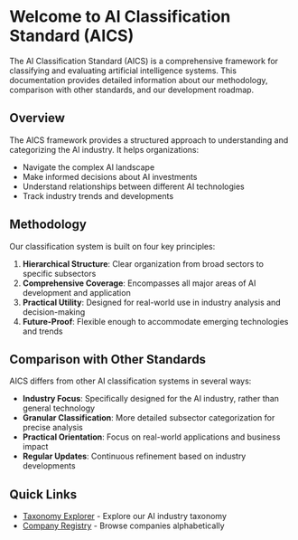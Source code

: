 # Welcome to AI Classification Standard (AICS)

The AI Classification Standard (AICS) is a comprehensive framework for classifying and evaluating artificial intelligence systems. This documentation provides detailed information about our methodology, comparison with other standards, and our development roadmap.

## Overview

The AICS framework provides a structured approach to understanding and categorizing the AI industry. It helps organizations:

- Navigate the complex AI landscape
- Make informed decisions about AI investments
- Understand relationships between different AI technologies
- Track industry trends and developments

## Methodology

Our classification system is built on four key principles:

1. **Hierarchical Structure**: Clear organization from broad sectors to specific subsectors
2. **Comprehensive Coverage**: Encompasses all major areas of AI development and application
3. **Practical Utility**: Designed for real-world use in industry analysis and decision-making
4. **Future-Proof**: Flexible enough to accommodate emerging technologies and trends

## Comparison with Other Standards

AICS differs from other AI classification systems in several ways:

- **Industry Focus**: Specifically designed for the AI industry, rather than general technology
- **Granular Classification**: More detailed subsector categorization for precise analysis
- **Practical Orientation**: Focus on real-world applications and business impact
- **Regular Updates**: Continuous refinement based on industry developments

## Quick Links

- [Taxonomy Explorer](taxonomy.md) - Explore our AI industry taxonomy
- [Company Registry](registry.md) - Browse companies alphabetically

